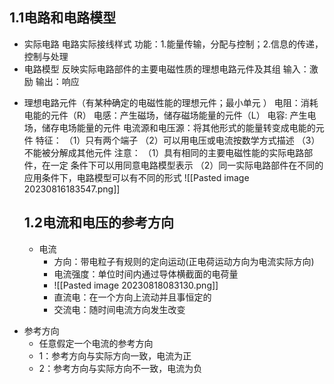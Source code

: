 ## 1.1电路和电路模型
- 实际电路
	电路实际接线样式
	功能：1.能量传输，分配与控制；2.信息的传递，控制与处理
- 电路模型
	反映实际电路部件的主要电磁性质的理想电路元件及其组
	输入：激励
	输出：响应
+ 理想电路元件（有某种确定的电磁性能的理想元件；最小单元 ）
	电阻：消耗电能的元件（R）
	电感：产生磁场，储存磁场能量的元件（L）
	电容:   产生电场，储存电场能量的元件
	电流源和电压源：将其他形式的能量转变成电能的元件
	特征：
	（1）只有两个端子
	（2）可以用电压或电流按数学方式描述
	（3）不能被分解成其他元件
	注意：
	（1）具有相同的主要电磁性能的实际电路部件，在一定               条件下可以用同意电路模型表示
	（2）同一实际电路部件在不同的应用条件下，电路模型可以有不同的形式
  ![[Pasted image 20230816183547.png]]
  ## 1.2电流和电压的参考方向
  - 电流
	  - 方向：带电粒子有规则的定向运动(正电荷运动方向为电流实际方向)
	  - 电流强度：单位时间内通过导体横截面的电荷量
	  - ![[Pasted image 20230818083130.png]]
	  - 直流电：在一个方向上流动并且事恒定的
	  - 交流电：随时间电流方向发生改变
- 参考方向
	- 任意假定一个电流的参考方向
	- 1：参考方向与实际方向一致，电流为正
	- 2：参考方向与实际方向不一致，电流为负